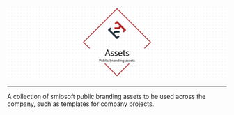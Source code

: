 ![Assets](./docs/assets/project-title.png)

---

A collection of smiosoft public branding assets to be used across the company, such as templates for company projects.
